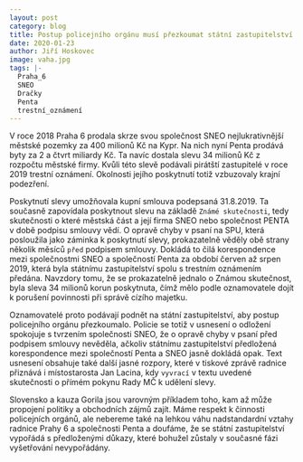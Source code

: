 ```yaml
---
layout: post
category: blog
title: Postup policejního orgánu musí přezkoumat státní zastupitelství
date: 2020-01-23
author: Jiří Hoskovec
image: vaha.jpg
tags: |-
  Praha_6
  SNEO
  Dračky
  Penta
  trestní_oznámení
---
```

V roce 2018 Praha 6 prodala skrze svou společnost SNEO nejlukrativnější městské pozemky za 400 milionů Kč na Kypr. Na nich nyní Penta prodává byty za 2 a čtvrt miliardy Kč. Ta navíc dostala slevu 34 milionů Kč z rozpočtu městské firmy. Kvůli této slevě podávali pirátští zastupitelé v roce 2019 trestní oznámení. Okolnosti jejího poskytnutí totiž vzbuzovaly krajní podezření.

Poskytnutí slevy umožňovala kupní smlouva podepsaná 31.8.2019. Ta současně zapovídala poskytnout slevu na základě `Známé skutečnosti`, tedy skutečnosti o které městská část a její firma SNEO nebo společnost PENTA v době podpisu smlouvy vědí. O opravě chyby v psaní na SPU, která posloužila jako záminka k poskytnutí slevy, prokazatelně věděly obě strany několik měsíců `před` podpisem smlouvy. Dokládá to čilá korespondence mezi společnostmi SNEO a společností Penta za období červen až srpen 2019, která byla státnímu zastupitelství spolu s trestním oznámením předána. Navzdory tomu, že se prokazatelně jednalo o Známou skutečnost, byla sleva 34 milionů korun poskytnuta, čímž mělo podle oznamovatele dojít k porušení povinnosti při správě cízího majetku.

Oznamovatelé proto podávají podnět na státní zastupitelství, aby postup policejního orgánu přezkoumalo. Policie se totiž v usnesení o odložení spokojuje s tvrzením společnosti SNEO, že o opravě chyby v psaní před podpisem smlouvy nevěděla, ačkoliv státnímu zastupitelství předložená korespondence mezi společností Penta a SNEO jasně dokládá opak. Text usnesení  obsahuje také další jasné rozpory, které v tiskové zprávě radnice přiznává i místostarosta Jan Lacina, kdy `vyvrací` v textu uvedené skutečnosti o přímém pokynu Rady MČ k udělení slevy.

Slovensko a kauza Gorila jsou varovným příkladem toho, kam až může propojení politiky a obchodních zájmů zajít. Máme respekt k činnosti policejních orgánů, ale nebereme také na lehkou váhu nadstandardní vztahy radnice Prahy 6 a společnosti Penta a doufáme, že se státní zastupitelství vypořádá s předloženými důkazy, které bohužel zůstaly v současné fázi vyšetřování nevypořádány.
